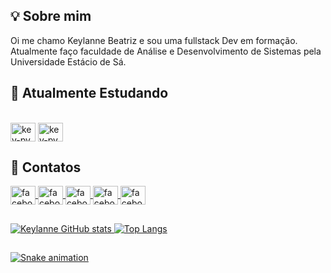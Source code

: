 ## 💡 Sobre mim 
Oi me chamo Keylanne Beatriz e sou uma fullstack Dev em formação. Atualmente faço faculdade de Análise  e Desenvolvimento de Sistemas pela Universidade Estácio de Sá.


## 🚀 Atualmente Estudando
<div style="display: inline_block"><br>

  <img align="center" alt="key-py" height="30" width="40" src="https://cdn.jsdelivr.net/gh/devicons/devicon/icons/html5/html5-plain.svg" />
  <img align="center" alt="key-py" height="30" width="40" src="https://cdn.jsdelivr.net/gh/devicons/devicon/icons/css3/css3-plain.svg" />
          
          
</div>

## 📌 Contatos
<div>
  <a href="https://www.facebook.com/keylannebeatriz/" target="_blank"><img align="center" alt="facebook" height="30" width="40" src="https://raw.githubusercontent.com/gauravghongde/social-icons/master/SVG/Color/Facebook.svg" />
   <a href="https://www.instagram.com/keylannebeatriz/" target="_blank"><img align="center" alt="facebook" height="30" width="40" src="https://raw.githubusercontent.com/gauravghongde/social-icons/master/SVG/Color/Instagram.svg" />
   <a href="mailto:keylannemenezes@gmail.com" target="_blank"><img align="center" alt="facebook" height="30" width="40" src="https://raw.githubusercontent.com/gauravghongde/social-icons/master/SVG/Color/Gmail.svg" />
   <a href="https://twitter.com/keylannebeatriz" target="_blank"><img align="center" alt="facebook" height="30" width="40" src="https://raw.githubusercontent.com/gauravghongde/social-icons/master/SVG/Color/Twitter.svg" />
   <a href="https://www.linkedin.com/in/keylanne/" target="_blank"><img align="center" alt="facebook" height="30" width="40" src="https://cdn.jsdelivr.net/gh/devicons/devicon/icons/linkedin/linkedin-original.svg"/>
     
   
     
</div>

 ##

![Keylanne GitHub stats](https://github-readme-stats.vercel.app/api?username=keylannebeatriz&show_icons=true&theme=dracula&PAT_1)
![Top Langs](https://github-readme-stats.vercel.app/api/top-langs/?username=keylannebeatriz&layout=demo&theme=dracula&PAT_1)

 ##
 ![Snake animation](https://github.com/keylannebeatriz/keylannebeatriz/blob/output/github-contribution-grid-snake.svg)



